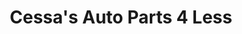---
title: "Cessa's Auto Parts 4 Less"
url: /indianapolis/cessas-auto-parts-4-less/
shop: car parts
---